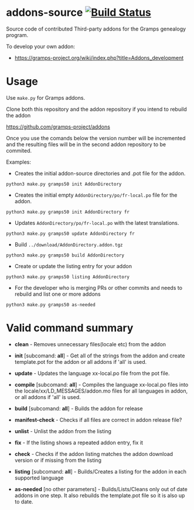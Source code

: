 addons-source [![Build Status](https://travis-ci.org/gramps-project/addons-source.svg?branch=master)](https://travis-ci.org/gramps-project/addons-source)
=============

Source code of contributed Third-party addons for the Gramps genealogy program.

To develop your own addon:

* https://gramps-project.org/wiki/index.php?title=Addons_development

Usage
=====

Use `make.py` for Gramps addons.

Clone both this repository and the addon repository if you intend to rebuild the addon

https://github.com/gramps-project/addons

Once you use the comands below the version number will be incremented and the resulting
files will be in the second addon repository to be commited.

Examples:
* Creates the initial addon-source directories and .pot file for the addon.
```
python3 make.py gramps50 init AddonDirectory
```

* Creates the initial empty `AddonDirectory/po/fr-local.po` file for the addon.
```
python3 make.py gramps50 init AddonDirectory fr
```

* Updates `AddonDirectory/po/fr-local.po` with the latest translations.
```
python3 make.py gramps50 update AddonDirectory fr
```

* Build `../download/AddonDirectory.addon.tgz`
```
python3 make.py gramps50 build AddonDirectory
```

* Create or update the listing entry for your addon
```
python3 make.py gramps50 listing AddonDirectory
```

* For the developer who is merging PRs or other commits and needs to rebuild
    and list one or more addons
```
python3 make.py gramps50 as-needed
```

Valid command summary
=====================

* **clean** - Removes unnecessary files(locale etc) from the addon

* **init** [subcomand: **all**] - Get all of the strings from the addon and
create template.pot for the addon or all addons if 'all' is used.

* **update** - Updates the language xx-local.po file from the pot file.

* **compile** [subcomand: **all**] - Compiles the language xx-local.po files
into the locale/xx/LD_MESSAGES/addon.mo files for all languages in addon,
or all addons if 'all' is used.

* **build**  [subcomand: **all**] - Builds the addon for release

* **manifest-check** - Checks if all files are correct in addon release file?

* **unlist** - Unlist the addon from the listing

* **fix**  - If the listing shows a repeated addon entry, fix it

* **check** - Checks if the addon listing matches the addon download version
or if missing from the listing

* **listing** [subcomand: **all**] - Builds/Creates a listing for the addon in
each supported language

* **as-needed** [no other parameters] - Builds/Lists/Cleans only out of date
addons in one step.  It also rebuilds the template.pot file so it is also
up to date.


